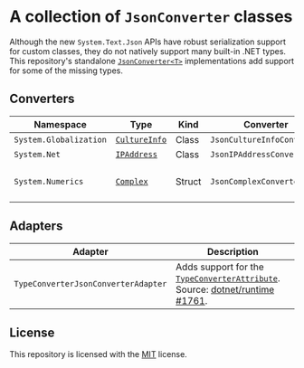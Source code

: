 # A collection of `JsonConverter` classes
Although the new `System.Text.Json` APIs have robust serialization support for custom classes, they do not natively support many built-in .NET types. This repository\'s standalone [`JsonConverter<T>`](https://docs.microsoft.com/en-us/dotnet/api/system.text.json.serialization.jsonconverter-1) implementations add support for some of the missing types.
## Converters
| Namespace | Type | Kind | Converter | Example |
| --------- | ---- | ---- | --------- | ------- |
| `System.Globalization` | [`CultureInfo`](https://docs.microsoft.com/en-us/dotnet/api/system.globalization.cultureinfo) | Class | `JsonCultureInfoConverter` | `"en-US"` |
| `System.Net` | [`IPAddress`](https://docs.microsoft.com/en-us/dotnet/api/system.net.ipaddress) | Class | `JsonIPAddressConverter` | `"127.0.0.1"` |
| `System.Numerics` | [`Complex`](https://docs.microsoft.com/en-us/dotnet/api/system.numerics.complex) | Struct | `JsonComplexConverter` | `{ "Real": -0.7269, "Imaginary": 0.1889 }` |

## Adapters
| Adapter | Description |
| ------- | ----------- |
| `TypeConverterJsonConverterAdapter` | Adds support for the [`TypeConverterAttribute`](https://docs.microsoft.com/en-us/dotnet/api/system.componentmodel.typeconverterattribute). Source: [dotnet/runtime #1761](https://github.com/dotnet/runtime/issues/1761).

## License
This repository is licensed with the [MIT](LICENSE.txt) license.
